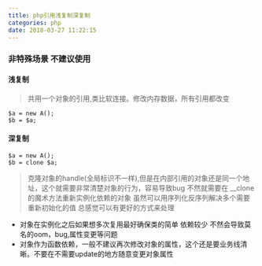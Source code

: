 ```yaml
---
title: php引用浅复制深复制
categories: php
date: 2018-03-27 11:22:15
---
```



### 非特殊场景 不建议使用

#### 浅复制

> 共用一个对象的引用,类比软连接。修改内存数据，所有引用都改变

	$a = new A();
	$b = $a;


#### 深复制

	$a = new A();
	$b = clone $a;

> 克隆对象的handle(全局标识不一样),但是在内部引用的对象还是同一个地址，这个就需要非常清楚对象的行为，容易导致bug
> 不然就需要在 __clone的魔术方法重新实例化依赖的对象
> 虽然可以用序列化反序列解决多个需要重新初始化的值 总感觉可以有更好的方式来处理


* 对象在实例化之后如果想多次复用最好确保类的简单 依赖较少 不然会导致莫名的oom，bug,属性变更等问题
* 对象作为函数依赖，一般不建议再次修改对象的属性，这个还是要业务线清晰。不要在不需要update的地方随意变更对象属性 